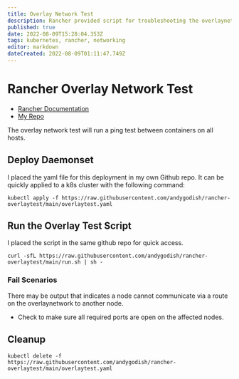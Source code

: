 ```yaml
---
title: Overlay Network Test
description: Rancher provided script for troubleshooting the overlaynetwork of a k8s cluster.
published: true
date: 2022-08-09T15:28:04.353Z
tags: kubernetes, rancher, networking
editor: markdown
dateCreated: 2022-08-09T01:11:47.749Z
---
```


# Rancher Overlay Network Test 
- [Rancher Documentation](https://rancher.com/docs/rancher/v2.5/en/troubleshooting/networking/)
- [My Repo](https://github.com/andygodish/rancher-overlaytest)

The overlay network test will run a ping test between containers on all hosts.

## Deploy Daemonset

I placed the yaml file for this deployment in my own Github repo. It can be quickly applied to a k8s cluster with the following command: 

```
kubectl apply -f https://raw.githubusercontent.com/andygodish/rancher-overlaytest/main/overlaytest.yaml
```

## Run the Overlay Test Script

I placed the script in the same github repo for quick access. 

```
curl -sfL https://raw.githubusercontent.com/andygodish/rancher-overlaytest/main/run.sh | sh -
```

### Fail Scenarios

There may be output that indicates a node cannot communicate via a route on the overlaynetwork to another node. 

- Check to make sure all required ports are open on the affected nodes. 

## Cleanup

```
kubectl delete -f https://raw.githubusercontent.com/andygodish/rancher-overlaytest/main/overlaytest.yaml
```
